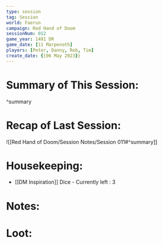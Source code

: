 ```yaml
---
type: session
tag: Session
world: Faerun
campaign: Red Hand of Doom
sessionNum: 012
game_year: 1491 DR
game_date: [11 Marpenoth]
players: [Peter, Danny, Rob, Tim]
create_date: {{06 May 2023}}
---
```




# Summary of This Session:

^summary

# Recap of Last Session:
![[Red Hand of Doom/Session Notes/Session 011#^summary]]

# Housekeeping:
- [[DM Inspiration]] Dice - Currently left : 3
# Notes:

# Loot:
